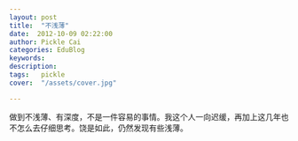 ```yaml
---
layout: post  
title:  "不浅薄"
date:  2012-10-09 02:22:00
author: Pickle Cai  
categories: EduBlog  
keywords: 
description:   
tags:	pickle   
cover:  "/assets/cover.jpg"  

---
```


 做到不浅薄、有深度，不是一件容易的事情。我这个人一向迟缓，再加上这几年也不怎么去仔细思考。饶是如此，仍然发现有些浅薄。		

		    
